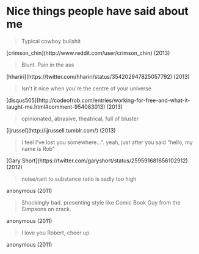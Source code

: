 # Nice things people have said about me


  <blockquote>Typical cowboy bullshit</blockquote>
  <span class="quotee">[crimson_chin](http://www.reddit.com/user/crimson_chin) (2013)</span>

  <blockquote>Blunt. Pain in the ass</blockquote>
  <span class="quotee">[hhariri](https://twitter.com/hhariri/status/354202947825057792) (2013)</span>


  <blockquote>Isn't it nice when you're the centre of your universe</blockquote>
  <span class="quotee">[disqus505](http://codeofrob.com/entries/working-for-free-and-what-it-taught-me.html#comment-954083013) (2013)</span>

  <blockquote>opinionated, abrasive, theatrical, full of bluster</blockquote>
  <span class="quotee">[ijrussel](http://ijrussell.tumblr.com/) (2013)</span>

  <blockquote>I feel I've lost you somewhere...". yeah, just after you said "hello, my name is Rob"</blockquote>
  <span class="quotee">[Gary Short](https://twitter.com/garyshort/status/259591681656102912) (2012)</span>
  
  <blockquote>noise/rant to substance ratio is sadly too high</blockquote>
  <span class="quotee">anonymous (2011)</span>

  <blockquote>Shockingly bad. presenting style like Comic Book Guy from the Simpsons on crack.</blockquote>
  <span class="quotee">anonymous (2011)</span>

  <blockquote>I love you Robert, cheer up</blockquote>
  <span class="quotee">anonymous (2011)</span>

